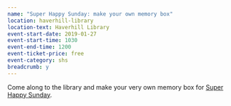 ```yaml
---
name: "Super Happy Sunday: make your own memory box"
location: haverhill-library
location-text: Haverhill Library
event-start-date: 2019-01-27
event-start-time: 1030
event-end-time: 1200
event-ticket-price: free
event-category: shs
breadcrumb: y
---
```


Come along to the library and make your very own memory box for [Super Happy Sunday](/news/super-happy-sunday/).
